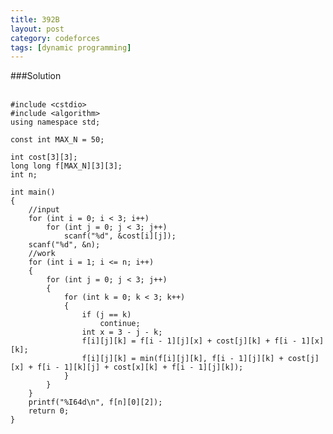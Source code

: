 ```yaml
---
title: 392B
layout: post
category: codeforces
tags: [dynamic programming]
---
```



###Solution  
<br/>

	#include <cstdio>
	#include <algorithm>
	using namespace std;

	const int MAX_N = 50;

	int cost[3][3];
	long long f[MAX_N][3][3];
	int n;

	int main()
	{
		//input
		for (int i = 0; i < 3; i++)
			for (int j = 0; j < 3; j++)
				scanf("%d", &cost[i][j]);
		scanf("%d", &n);
		//work
		for (int i = 1; i <= n; i++)
		{
			for (int j = 0; j < 3; j++)
			{
				for (int k = 0; k < 3; k++)
				{
					if (j == k)
						continue;
					int x = 3 - j - k;
					f[i][j][k] = f[i - 1][j][x] + cost[j][k] + f[i - 1][x][k];
					f[i][j][k] = min(f[i][j][k], f[i - 1][j][k] + cost[j][x] + f[i - 1][k][j] + cost[x][k] + f[i - 1][j][k]);
				}
			}
		}
		printf("%I64d\n", f[n][0][2]);
		return 0;
	}

